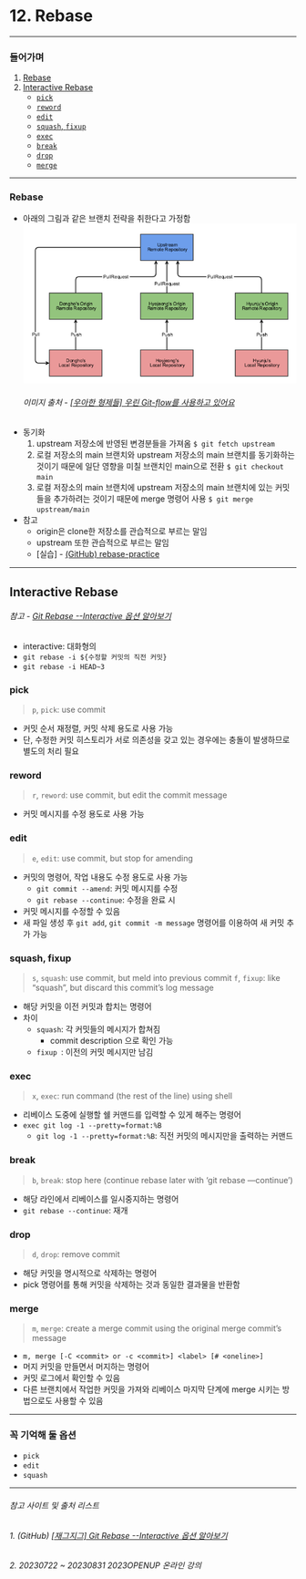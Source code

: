 # 12. Rebase

***
### 들어가며
1. <a href="#rebase">Rebase</a>
2. <a href="#interactive">Interactive Rebase</a>
    - <a href="#pick">`pick`</a>
     - <a href="#reword">`reword`</a>
     - <a href="#edit">`edit`</a>
     - <a href="#squash">`squash`, `fixup`</a>
     - <a href="#exec">`exec`</a>
     - <a href="#break">`break`</a>
     - <a href="#drop">`drop`</a>
     - <a href="#merge">`merge`</a>

***
### <span id="rebase">Rebase</span>
- 아래의 그림과 같은 브랜치 전략을 취한다고 가정함
![Branch전략](./img/12_img01.png)
  ###### 이미지 출처 - [[우아한 형제들] 우린 Git-flow를 사용하고 있어요](https://techblog.woowahan.com/2553/)
- 동기화
  1. upstream 저장소에 반영된 변경분들을 가져옴
     `$ git fetch upstream`
  2. 로컬 저장소의 main 브랜치와 upstream 저장소의 main 브랜치를 동기화하는 것이기 때문에 일단 영향을 미칠 브랜치인 main으로 전환
     `$ git checkout main`
  3. 로컬 저장소의 main 브랜치에 upstream 저장소의 main 브랜치에 있는 커밋들을 추가하려는 것이기 때문에 merge 명령어 사용
     `$ git merge upstream/main`
- 참고
  - origin은 clone한 저장소를 관습적으로 부르는 말임
  - upstream 또한 관습적으로 부르는 말임
  - [실습] - [(GitHub) rebase-practice](https://github.com/EunseongHeo/rebase-practice)

***
## <span id="interactive">Interactive Rebase</span> 
###### 참고 - [Git Rebase --Interactive 옵션 알아보기](https://wormwlrm.github.io/2020/09/03/Git-rebase-with-interactive-option.html)
- interactive: 대화형의 
- `git rebase -i ${수정할 커밋의 직전 커밋}`
- `git rebase -i HEAD~3`

### <span id="pick">pick</span>
> `p`, `pick`: use commit
- 커밋 순서 재정렬, 커밋 삭제 용도로 사용 가능
- 단, 수정한 커밋 히스토리가 서로 의존성을 갖고 있는 경우에는 충돌이 발생하므로 별도의 처리 필요

### <span id="reword">reword</span>
> `r`, `reword`: use commit, but edit the commit message
- 커밋 메시지를 수정 용도로 사용 가능

### <span id="edit">edit</span>
> `e`, `edit`: use commit, but stop for amending
- 커밋의 명령어, 작업 내용도 수정 용도로 사용 가능
  - `git commit --amend`: 커밋 메시지를 수정  
  - `git rebase --continue`: 수정을 완료 시
- 커밋 메시지를 수정할 수 있음
- 새 파일 생성 후 `git add`, `git commit -m message` 명령어를 이용하여 새 커밋 추가 가능

### <span id="squash">squash, fixup</span>
> `s`, `squash`: use commit, but meld into previous commit
> `f`, `fixup`: like “squash”, but discard this commit’s log message
- 해당 커밋을 이전 커밋과 합치는 명령어
- 차이
  - `squash`: 각 커밋들의 메시지가 합쳐짐
    - commit description 으로 확인 가능
  - `fixup `: 이전의 커밋 메시지만 남김

### <span id="exec">exec</span>
> `x`, `exec`: run command (the rest of the line) using shell
- 리베이스 도중에 실행할 쉘 커맨드를 입력할 수 있게 해주는 명령어
- `exec git log -1 --pretty=format:%B`
  - `git log -1 --pretty=format:%B`: 직전 커밋의 메시지만을 출력하는 커맨드

### <span id="break">break</span>
> `b`, `break`: stop here (continue rebase later with ‘git rebase —continue’)
- 해당 라인에서 리베이스를 일시중지하는 명령어
- `git rebase --continue`: 재개

### <span id="drop">drop</span>
> `d`, `drop`: remove commit 
- 해당 커밋을 명시적으로 삭제하는 명령어
- pick 명령어를 통해 커밋을 삭제하는 것과 동일한 결과물을 반환함

### <span id="merge">merge</span>
> `m`, `merge`: create a merge commit using the original merge commit’s message
- `m, merge [-C <commit> or -c <commit>] <label> [# <oneline>]`
- 머지 커밋을 만들면서 머지하는 명령어
- 커밋 로그에서 확인할 수 있음
- 다른 브랜치에서 작업한 커밋을 가져와 리베이스 마지막 단계에 merge 시키는 방법으로도 사용할 수 있음

***
### 꼭 기억해 둘 옵션
- `pick`
- `edit`
- `squash`

***
###### 참고 사이트 및 출처 리스트
###### 1. (GitHub) [[재그지그] Git Rebase --Interactive 옵션 알아보기](https://wormwlrm.github.io/2020/09/03/Git-rebase-with-interactive-option.html) 
###### 2. 20230722 ~ 20230831 2023OPENUP 온라인 강의
